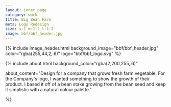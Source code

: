 ```yaml
---
layout: inner_page
category: work
title: Big Bean Farm
meta: Logo Redesign 
size: s-1 m-1-2 l-1-2
image: bbf/bbf_header.jpg
---
```


{% include image_header.html background_image="bbf/bbf_header.jpg" color="rgba(255,44,2,.6)" logo="bbf/bbf_logo.svg" %}

{% include about.html background_color="rgba(2,200,255,.6)" 

about_content="Design for a company that grows fresh farm vegetable. For the Company's logo, I wanted something to show the growth of their product. I based it off of a bean stake growing from the bean seed and keep it simplistic with a natural colour palette." 

%}

